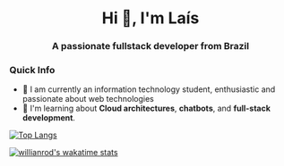 <h1 align="center">Hi 👋, I'm Laís</h1>
<h3 align="center">A passionate fullstack developer from Brazil</h3>
<h3>Quick Info</h3>
<ul>
<li>🔭 I am currently an information technology student, enthusiastic and passionate about web technologies</li>
<li>🧐 I'm learning about <strong>Cloud architectures</strong>, <strong>chatbots</strong>, and  <strong>full-stack development</strong>.</li>


</ul>

[![Top Langs](https://github-readme-stats.vercel.app/api/top-langs/?username=LaisAxx&layout=compact)](https://github.com/anuraghazra/github-readme-stats)

[![willianrod's wakatime stats](https://github-readme-stats.vercel.app/api/wakatime?username=alveslais&layout=compact)](https://github.com/anuraghazra/github-readme-stats)






